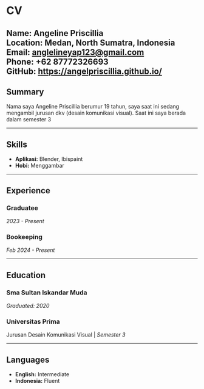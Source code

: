 # CV

**Name:** Angeline Priscillia      
**Location:** Medan, North Sumatra, Indonesia  
**Email:** anglelineyap123@gmail.com   
**Phone:** +62 87772326693    
**GitHub:** https://angelpriscillia.github.io/
---

## Summary

Nama saya Angeline Priscillia berumur 19 tahun, saya saat ini sedang  mengambil jurusan dkv (desain komunikasi visual). Saat ini saya berada dalam semester 3

---

## Skills

- **Aplikasi:** Blender, Ibispaint
- **Hobi:** Menggambar

---

## Experience

### Graduatee
*2023 - Present*

### Bookeeping
*Feb 2024 - Present*

---

## Education

### Sma Sultan Iskandar Muda
*Graduated: 2020*

### Universitas Prima
Jurusan Desain Komunikasi Visual | *Semester 3*

---

## Languages

- **English:** Intermediate
- **Indonesia:** Fluent

